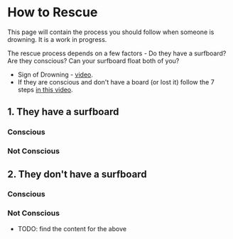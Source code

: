# How to Rescue

This page will contain the process you should follow when someone is drowning. It is a work in progress.

The rescue process depends on a few factors - Do they have a surfboard? Are they conscious? Can your surfboard float both of you?

* Sign of Drowning - [video](https://www.youtube.com/watch?v=qB1Wk35T).
* If they are conscious and don't have a board (or lost it) follow the 7 steps [in this video](https://www.youtube.com/watch?v=Vfy_pBBpzqM).

## 1. They have a surfboard
### Conscious
### Not Conscious

## 2. They don't have a surfboard
### Conscious
### Not Conscious

* TODO: find the content for the above

